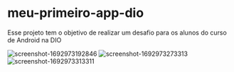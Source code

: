 # meu-primeiro-app-dio
Esse projeto tem o objetivo de realizar um desafio para os alunos do curso de Android na DIO


![screenshot-1692973192846](https://github.com/mayconeves/meu-primeiro-app-dio/assets/25348983/f23daa7b-c564-4bb6-88e1-5e2aa7eca86c)
![screenshot-1692973273313](https://github.com/mayconeves/meu-primeiro-app-dio/assets/25348983/6f408a45-a817-4d9e-9b5b-3b7865740808)
![screenshot-1692973313311](https://github.com/mayconeves/meu-primeiro-app-dio/assets/25348983/1f63abef-7743-4052-93ba-604a7bdae4af)
